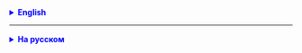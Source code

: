 
<details style="margin-top: 16px">
  <summary style="cursor: pointer; color: blue;"><b>English</b></summary>





</details>

<hr>

<details style="margin-top: 16px">
  <summary style="cursor: pointer; color: blue;"><b>На русском</b></summary>

Задание 1.
Закончить и усовершенствовать на свой взгляд приложение ToDoList.

Задание 2.
Читать инструкции о работе с GitHub в режиме коллективной разработки.
https://docs.github.com/ru/pull-requests

## Инструкция от ChatGPT:
Совместная разработка кода с использованием Git и GitHub позволяет нескольким разработчикам работать над одним проектом, сохраняя изменения и обеспечивая их интеграцию в основной код. Вот подробный сценарий, описывающий процесс совместной разработки:

### 1. **Создание репозитория и настройка доступа**
- **Инициатор проекта** создает репозиторий на GitHub:
    - Переходит на GitHub, создает новый репозиторий и определяет его видимость (публичный или приватный).
    - Репозиторий содержит основную ветку (по умолчанию `main` или `master`).
- **Приглашение участников**:
    - Инициатор добавляет участников в репозиторий через настройки → "Collaborators", или репозиторий остается публичным, чтобы другие могли делать форки.

### 2. **Клонирование репозитория участниками**
- **Участники** клонируют репозиторий на свои локальные машины:
Команда в терминале:
  ```bash
  git clone https://github.com/username/repository-name.git
  ```
Из IntelliJ IDEA: 
Взять ссылку на репозиторий с GitHub
File-New-From version control - вставить ссылку

- Это создает копию репозитория на локальной машине участника, с которой он будет работать.

### 3. **Создание новой ветки для задачи**
- **Участник**, работая над новой функцией или исправлением ошибки, создает отдельную ветку:
  ```bash
  git checkout -b feature-branch-name
  ```
Из IntelliJ IDEA:
меню Git - Create new branch

- Это помогает изолировать изменения, которые вносятся в рамках конкретной задачи, и не затрагивать основную ветку.

### 4. **Работа над кодом**
- Участник вносит изменения в код (в своей ветке!), добавляет новые файлы или редактирует существующие.
- После завершения определенного объема работы, он добавляет измененные файлы в индекс (staging area):
  ```bash
  git add .
  ```
- Затем он делает коммит с сообщением, описывающим внесенные изменения:
  ```bash
  git commit -m "Описание изменений"
  ```
Из IntelliJ IDEA:
Меню GIT - Commit

### 5. **Отправка изменений на GitHub**
- После коммита изменений, участник отправляет свою ветку в удаленный репозиторий:
  ```bash
  git push origin feature-branch-name
  ```
Из IntelliJ IDEA:
Меню GIT - Push...

- Это создает копию ветки на GitHub, доступную для просмотра другими участниками.

### 6. **Создание Pull Request (PR)**
- Участник создает Pull Request на GitHub, чтобы предложить интеграцию своих изменений в основную ветку:
    - Переходит в свой форк или репозиторий на GitHub и нажимает кнопку "Compare & pull request".
    - Указывает цель слияния (например, `main` или `master`) и выбирает свою ветку.
    - Пишет описание PR, указывает, какие изменения были внесены и почему.
- Это позволяет другим участникам и инициатору проекта просмотреть изменения и оставить комментарии.

### 7. **Обсуждение и ревью изменений**
- Другие участники или **инициатор проекта** просматривают PR и могут оставить комментарии или запросить изменения.
- Участник, подавший PR, вносит правки, если это необходимо, и отправляет обновленные изменения:
  ```bash
  git add .
  git commit -m "Исправления по ревью"
  git push origin feature-branch-name
  ```
- GitHub автоматически обновляет PR с учетом последних изменений.

### 8. **Слияние (Merge) PR в основную ветку**
- После того как все участники согласны с изменениями, **инициатор проекта** или другой уполномоченный участник сливает PR:
    - В интерфейсе GitHub нажимает "Merge pull request".
    - Это объединяет изменения в основную ветку и делает их доступными для всех участников.
- Участник может удалить свою ветку после слияния, чтобы не засорять репозиторий.

### 9. **Обновление локальных копий репозитория**
- Все участники синхронизируют свои локальные репозитории с обновленной основной веткой:
  ```bash
  git checkout main
  git pull origin main
  ```
- Это гарантирует, что каждый разработчик работает с последней версией кода.

### 10. **Управление конфликтами**
- При слиянии веток могут возникнуть конфликты, если изменения затрагивают одни и те же строки кода.
- В случае конфликта, Git предупредит о нем, и участник должен вручную исправить конфликтующие файлы, а затем сделать коммит:
  ```bash
  git add конфликтующий-файл
  git commit -m "Исправлены конфликты"
  git push origin feature-branch-name
  ```
- После этого можно снова запросить слияние.

### 11. **Цикличность процесса**
- Этот процесс повторяется для каждой новой задачи, функции или исправления ошибки.
- Постепенно проект развивается, и все изменения проходят через ветвление, ревью и слияние.

### 12. **Использование тегов и релизов**
- По мере завершения значимых этапов проекта можно создавать **теги**:
  ```bash
  git tag -a v1.0 -m "Описание релиза v1.0"
  git push origin v1.0
  ```
- На GitHub можно создавать **релизы**, которые помогают упаковать готовую версию продукта с описанием и файлами.

### Основные преимущества такого подхода:
- **Четкость и структура**: Каждая задача изолируется в своей ветке, что упрощает управление кодом.
- **Прозрачность**: Все участники могут видеть изменения, оставлять комментарии и отслеживать историю работы.
- **Защита основной ветки**: Изменения проходят проверку перед слиянием, что снижает риск внесения ошибок в основную ветку.

Этот сценарий подходит для команд разного размера и сложности проектов, от небольших стартапов до крупных open-source проектов.

</details>
